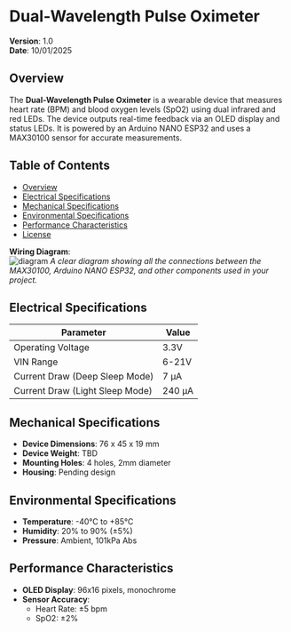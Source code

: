 # Dual-Wavelength Pulse Oximeter

**Version**: 1.0  
**Date**: 10/01/2025

## Overview
The **Dual-Wavelength Pulse Oximeter** is a wearable device that measures heart rate (BPM) and blood oxygen levels (SpO2) using dual infrared and red LEDs. The device outputs real-time feedback via an OLED display and status LEDs. It is powered by an Arduino NANO ESP32 and uses a MAX30100 sensor for accurate measurements.

## Table of Contents
- [Overview](#overview)
- [Electrical Specifications](#electrical-specifications)
- [Mechanical Specifications](#mechanical-specifications)
- [Environmental Specifications](#environmental-specifications)
- [Performance Characteristics](#performance-characteristics)
- [License](#license)


**Wiring Diagram**:  
![diagram](https://github.com/user-attachments/assets/90f80236-1adb-4299-a045-a74ff9570aa7)
*A clear diagram showing all the connections between the MAX30100, Arduino NANO ESP32, and other components used in your project.*

## Electrical Specifications
| **Parameter**                   | **Value** |
|----------------------------------|----------|
| Operating Voltage                | 3.3V     |
| VIN Range                        | 6-21V    |
| Current Draw (Deep Sleep Mode)   | 7 μA     |
| Current Draw (Light Sleep Mode)  | 240 μA   |

## Mechanical Specifications
- **Device Dimensions**: 76 x 45 x 19 mm
- **Device Weight**: TBD
- **Mounting Holes**: 4 holes, 2mm diameter
- **Housing**: Pending design

## Environmental Specifications
- **Temperature**: -40°C to +85°C
- **Humidity**: 20% to 90% (±5%)
- **Pressure**: Ambient, 101kPa Abs

## Performance Characteristics
- **OLED Display**: 96x16 pixels, monochrome
- **Sensor Accuracy**: 
  - Heart Rate: ±5 bpm
  - SpO2: ±2%


